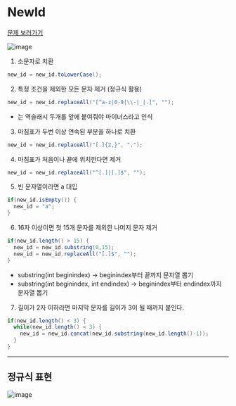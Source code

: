 # NewId

[문제 보러가기](https://programmers.co.kr/learn/courses/30/lessons/72410)

![image](https://user-images.githubusercontent.com/48474613/132819549-4527ece8-3d2e-422e-968c-9363573adadc.png)

1. 소문자로 치환
```java
new_id = new_id.toLowerCase(); 
```

2. 특정 조건을 제외한 모든 문자 제거 (정규식 활용)
```java
new_id = new_id.replaceAll("[^a-z|0-9|\\-|_|.]", ""); 
```
- 는 역슬래시 두개를 앞에 붙여줘야 마이너스라고 인식

3. 마침표가 두번 이상 연속된 부분을 하나로 치환
```java
new_id = new_id.replaceAll("[.]{2,}", ".");
```

4. 마침표가 처음이나 끝에 위치한다면 제거
```java
new_id = new_id.replaceAll("^[.]|[.]$", "");
```

5. 빈 문자열이라면 a 대입
```java
if(new_id.isEmpty()) {
  new_id = "a";
}
```

6. 16자 이상이면 첫 15개 문자를 제외한 나머지 문자 제거
```java
if(new_id.length() > 15) {
  new_id = new_id.substring(0,15);
  new_id = new_id.replaceAll("[.]$", "");
}
```

* substring(int beginindex) -> beginindex부터 끝까지 문자열 뽑기  
* substring(int beginindex, int endindex) -> beginindex부터 endindex까지 문자열 뽑기


7. 길이가 2자 이하라면 마지막 문자를 길이가 3이 될 때까지 붙인다.
```java
if(new_id.length() < 3) {
  while(new_id.length() < 3) {
    new_id = new_id.concat(new_id.substring(new_id.length()-1));	
  }
}
```
* * *

## 정규식 표현

![image](https://user-images.githubusercontent.com/48474613/132821165-36307a13-1955-4304-88a1-a03873ef4f45.png)
